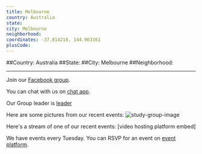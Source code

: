 ```yaml
---
title: Melbourne
country: Australia
state: 
city: Melbourne
neighborhood: 
coordinates: -37.814218, 144.963161
plusCode:
---
```


##Country: Australia
##State: 
##City: Melbourne
##Neighborhood: 
*****
Join our [Facebook group](https://www.facebook.com/groups/free.code.camp.Melbourne).

You can chat with us on [chat app]().

Our Group leader is [leader]()

Here are some pictures from our recent events:
![study-group-image](https://scontent-dft4-2.xx.fbcdn.net/v/t31.0-8/14305419_10153659345146504_9158210072244899233_o.jpg?oh=b02475802dd31bf8073db24bda137844&oe=598EDA17)

Here's a stream of one of our recent events:
[video hosting platform embed]

We have events every Tuesday. You can RSVP for an event on [event platform]().
